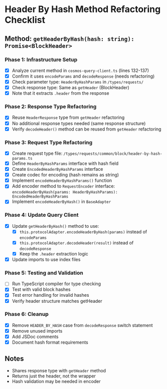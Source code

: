 # Header By Hash Method Refactoring Checklist

## Method: `getHeaderByHash(hash: string): Promise<BlockHeader>`

### Phase 1: Infrastructure Setup
- [x] Analyze current method in `cosmos-query-client.ts` (lines 132-137)
- [x] Confirm it uses `encodeParams` and `decodeResponse` (needs refactoring)
- [x] Check parameter type: `HeaderByHashParams` in `/types/requests/`
- [x] Check response type: Same as `getHeader` (BlockHeader)
- [x] Note that it extracts `.header` from the response

### Phase 2: Response Type Refactoring
- [x] Reuse `HeaderResponse` type from `getHeader` refactoring
- [x] No additional response types needed (same response structure)
- [x] Verify `decodeHeader()` method can be reused from `getHeader` refactoring

### Phase 3: Request Type Refactoring
- [x] Create request type file: `/types/requests/common/block/header-by-hash-params.ts`
- [x] Define `HeaderByHashParams` interface with hash field
- [x] Create `EncodedHeaderByHashParams` interface
- [x] Create codec for encoding (hash remains as string)
- [x] Implement `encodeHeaderByHashParams()` function
- [x] Add encoder method to `RequestEncoder` interface: `encodeHeaderByHash(params: HeaderByHashParams): EncodedHeaderByHashParams`
- [x] Implement `encodeHeaderByHash()` in `BaseAdapter`

### Phase 4: Update Query Client
- [x] Update `getHeaderByHash()` method to use:
  - [x] `this.protocolAdapter.encodeHeaderByHash(params)` instead of `encodeParams`
  - [x] `this.protocolAdapter.decodeHeader(result)` instead of `decodeResponse`
  - [x] Keep the `.header` extraction logic
- [x] Update imports to use index files

### Phase 5: Testing and Validation
- [ ] Run TypeScript compiler for type checking
- [x] Test with valid block hashes
- [x] Test error handling for invalid hashes
- [x] Verify header structure matches getHeader

### Phase 6: Cleanup
- [x] Remove `HEADER_BY_HASH` case from `decodeResponse` switch statement
- [x] Remove unused imports
- [x] Add JSDoc comments
- [x] Document hash format requirements

## Notes
- Shares response type with `getHeader` method
- Returns just the header, not the wrapper
- Hash validation may be needed in encoder